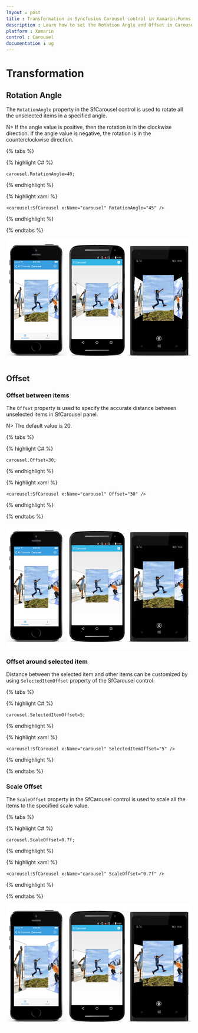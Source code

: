 ```yaml
---
layout : post
title : Transformation in Syncfusion Carousel control in Xamarin.Forms
description : Learn how to set the Rotation Angle and Offset in Carousel for Xamarin.Forms
platform : Xamarin
control : Carousel
documentation : ug
---
```


# Transformation

## Rotation Angle

The `RotationAngle` property in the SfCarousel control is used to rotate all the unselected items in a specified angle. 

N> If the angle value is positive, then the rotation is in the clockwise direction. If the angle value is negative, the rotation is in the counterclockwise direction. 

{% tabs %}

{% highlight C# %}

	carousel.RotationAngle=40;

{% endhighlight %}

{% highlight xaml %}

	<carousel:SfCarousel x:Name="carousel" RotationAngle="45" />
	
{% endhighlight %}

{% endtabs %}

![](images/rotationangle.png)

## Offset

### Offset between items

The `Offset` property is used to specify the accurate distance between unselected items in SfCarousel panel.  

N> The default value is 20.

{% tabs %}

{% highlight C# %}

	carousel.Offset=30;

{% endhighlight %}

{% highlight xaml %}

	<carousel:SfCarousel x:Name="carousel" Offset="30" />
	
{% endhighlight %}

{% endtabs %}

![](images/offset.png)

### Offset around selected item

Distance between the selected item and other items can be customized by using `SelectedItemOffset` property of the SfCarousel control.

{% tabs %}

{% highlight C# %}

	carousel.SelectedItemOffset=5;

{% endhighlight %}

{% highlight xaml %}

	<carousel:SfCarousel x:Name="carousel" SelectedItemOffset="5" />
	
{% endhighlight %}

{% endtabs %}

### Scale Offset

The `ScaleOffset` property in the SfCarousel control is used to scale all the items to the specified scale value.

{% tabs %}

{% highlight C# %}
	
	carousel.ScaleOffset=0.7f;

{% endhighlight %}

{% highlight xaml %}

	<carousel:SfCarousel x:Name="carousel" ScaleOffset="0.7f" />
	
{% endhighlight %}

{% endtabs %}

![](images/scaleoffset.png)


